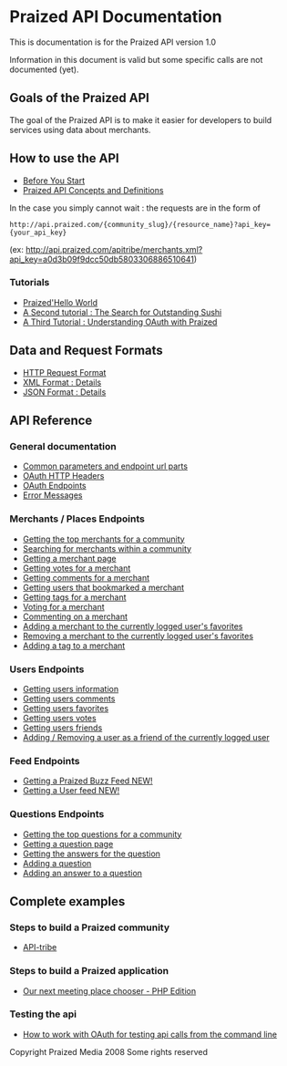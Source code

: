 # Praized API Documentation #

This is documentation is for the Praized API version 1.0

Information in this document is valid but some specific calls are not documented (yet).

## Goals of the Praized API ##

The goal of the Praized API is to make it easier for developers to build services using data about merchants.

## How to use the API ##

  * [Before You Start](Before_You_Start.md)
  * [Praized API Concepts and Definitions](Praized_API_Concepts_and_definitions.md)

In the case you simply cannot wait : the requests are in the form of
```
http://api.praized.com/{community_slug}/{resource_name}?api_key={your_api_key}
```
(ex: http://api.praized.com/apitribe/merchants.xml?api_key=a0d3b09f9dcc50db5803306886510641)

### Tutorials ###

  * [Praized'Hello World](First_tutorial_Hello_World.md)
  * [A Second tutorial : The Search for Outstanding Sushi](A_Second_Tutorial_Search.md)
  * [A Third Tutorial : Understanding OAuth with Praized](A_Third_Tutorial_OAuth.md)

## Data and Request Formats ##

  * [HTTP Request Format](HTTP_Request_Response.md)
  * [XML Format : Details](XML_Documentation.md)
  * [JSON Format : Details](JSON_Documentation.md)

## API Reference ##

### General documentation ###

  * [Common parameters and endpoint url parts](Common_Parameters.md)
  * [OAuth HTTP Headers](OAuth_Headers.md)
  * [OAuth Endpoints](OAuth_EndPoints.md)
  * [Error Messages](Error_Messages.md)

### Merchants / Places Endpoints ###

  * [Getting the top merchants for a community](GET_Top_Merchants.md)
  * [Searching for merchants within a community](GET_Merchant_Search.md)
  * [Getting a merchant page](GET_Merchant_Info.md)
  * [Getting votes for a merchant](GET_Merchant_Votes.md)
  * [Getting comments for a merchant](GET_Merchant_Comments.md)
  * [Getting users that bookmarked a merchant](GET_Merchant_Favorites_Users.md)
  * [Getting tags for a merchant](GET_Merchant_Tags.md)
  * [Voting for a merchant](POST_Merchant_Vote.md)
  * [Commenting on a merchant](POST_Merchant_Comment.md)
  * [Adding a merchant to the currently logged user's favorites](POST_Merchant_User_Favorite.md)
  * [Removing a merchant to the currently logged user's favorites](DELETE_Merchant_User_Favorite.md)
  * [Adding a tag to a merchant](POST_Merchant_Tag.md)


### Users Endpoints ###
  * [Getting users information](GET_User.md)
  * [Getting users comments](GET_User_Comments.md)
  * [Getting users favorites](GET_User_Favorites.md)
  * [Getting users votes](GET_User_Votes.md)
  * [Getting users friends](GET_User_Friends.md)
  * [Adding / Removing a user as a friend of the currently logged user](POST_User_Friends.md)

### Feed Endpoints ###

  * [Getting a Praized Buzz Feed NEW!](GET_Buzz_Feed.md)
  * [Getting a User feed NEW!](GET_User_Feed.md)

### Questions Endpoints ###

  * [Getting the top questions for a community](GET_Top_Questions.md)
  * [Getting a question page](GET_Question_Info.md)
  * [Getting the answers for the question](GET_Answers_FOR_Question.md)
  * [Adding a question](POST_Question.md)
  * [Adding an answer to a question](POST_Answer.md)

## Complete examples ##

### Steps to build a Praized community ###

  * [API-tribe](APITribe.md)

### Steps to build a Praized application ###

  * [Our next meeting place chooser - PHP Edition](Application_Ex1.md)

### Testing the api ###
  * [How to work with OAuth for testing api calls from the command line](Testing_cli.md)

Copyright Praized Media 2008 Some rights reserved
